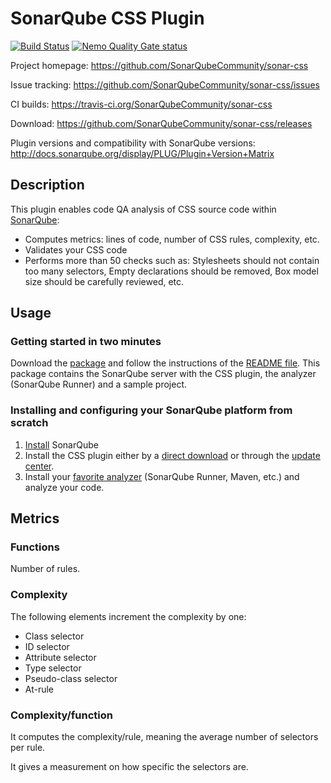 SonarQube CSS Plugin
====================
[![Build Status](https://api.travis-ci.org/SonarQubeCommunity/sonar-css.svg)](https://travis-ci.org/SonarQubeCommunity/sonar-css) [![Nemo Quality Gate status](https://nemo.sonarqube.org/api/badges/gate?key=org.codehaus.sonar-plugins.css%3Acss)](https://nemo.sonarqube.org/overview?id=org.codehaus.sonar-plugins.css%3Acss)

Project homepage:
https://github.com/SonarQubeCommunity/sonar-css

Issue tracking:
https://github.com/SonarQubeCommunity/sonar-css/issues

CI builds:
https://travis-ci.org/SonarQubeCommunity/sonar-css

Download:
https://github.com/SonarQubeCommunity/sonar-css/releases

Plugin versions and compatibility with SonarQube versions:
http://docs.sonarqube.org/display/PLUG/Plugin+Version+Matrix

## Description
This plugin enables code QA analysis of CSS source code within [SonarQube](http://www.sonarqube.org):

 * Computes metrics: lines of code, number of CSS rules, complexity, etc.
 * Validates your CSS code
 * Performs more than 50 checks such as: Stylesheets should not contain too many selectors, Empty declarations should be removed, Box model size should be carefully reviewed, etc.

## Usage
### Getting started in two minutes
Download the [package](https://github.com/racodond/package-test-sonarqube-css/archive/master.zip) and follow the instructions of the [README file](https://github.com/racodond/package-test-sonarqube-css/blob/master/README.md).
This package contains the SonarQube server with the CSS plugin, the analyzer (SonarQube Runner) and a sample project.

### Installing and configuring your SonarQube platform from scratch
1. [Install](http://docs.sonarqube.org/display/SONAR/Setup+and+Upgrade) SonarQube
2. Install the CSS plugin either by a [direct download](https://github.com/SonarQubeCommunity/sonar-css/releases) or through the [update center](http://docs.sonarqube.org/display/SONAR/Update+Center).
3. Install your [favorite analyzer](http://docs.sonarqube.org/display/SONAR/Analyzing+Source+Code#AnalyzingSourceCode-RunningAnalysis) (SonarQube Runner, Maven, etc.) and analyze your code.

## Metrics
### Functions
Number of rules.

### Complexity
The following elements increment the complexity by one:

* Class selector
* ID selector
* Attribute selector
* Type selector
* Pseudo-class selector
* At-rule

### Complexity/function
It computes the complexity/rule, meaning the average number of selectors per rule.

It gives a measurement on how specific the selectors are.
